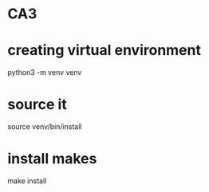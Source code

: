 # CA3

# creating virtual environment

python3 -m venv venv

# source it

source venv/bin/install

# install makes

make install

